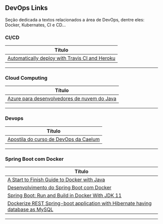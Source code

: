 ## DevOps Links

Seção dedicada a textos relacionados a área de DevOps, dentre eles: Docker, Kubernates, CI e CD...

### CI/CD

| **Título**  |
|---|
| [Automatically deploy with Travis CI and Heroku] |
------------

### Cloud Computing

| **Título**  |
|---|
| [Azure para desenvolvedores de nuvem do Java] |
------------

### Devops

| **Título** |
|---|
| [Apostila do curso de DevOps da Caelum] |
-----------

### Spring Boot com Docker

| **Título**  |
|---|
| [A Start to Finish Guide to Docker with Java] |
| [Desenvolvimento do Spring Boot com Docker] |
| [Spring Boot: Run and Build in Docker With JDK 11] |
| [Dockerize REST Spring-boot application with Hibernate having database as MySQL] |
------------

[Automatically deploy with Travis CI and Heroku]: <https://medium.com/@felipeluizsoares/automatically-deploy-with-travis-ci-and-heroku-ddba1361647f>

[Azure para desenvolvedores de nuvem do Java]: <https://docs.microsoft.com/pt-br/azure/java/?view=azure-java-stable>

[Apostila do curso de DevOps da Caelum]: <https://github.com/caelum/apostila-devops>

[A Start to Finish Guide to Docker with Java]: <https://stackify.com/guide-docker-java/>
[Desenvolvimento do Spring Boot com Docker]: <https://imasters.com.br/back-end/desenvolvimento-do-spring-boot-com-docker>
[Spring Boot: Run and Build in Docker With JDK 11]: <https://dzone.com/articles/spring-boot-run-and-build-in-docker>
[Dockerize REST Spring-boot application with Hibernate having database as MySQL]: <https://medium.com/@itsromiljain/dockerize-rest-spring-boot-application-with-hibernate-having-database-as-mysql-579abcc4edc4>

